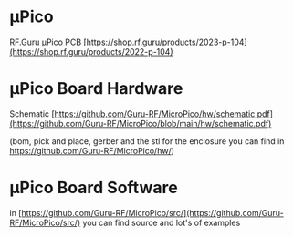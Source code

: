 # µPico

RF.Guru µPico PCB [https://shop.rf.guru/products/2023-p-104](https://shop.rf.guru/products/2022-p-104)

# µPico Board Hardware

Schematic [https://github.com/Guru-RF/MicroPico/hw/schematic.pdf](https://github.com/Guru-RF/MicroPico/blob/main/hw/schematic.pdf)

(bom, pick and place, gerber and the stl for the enclosure you can find in https://github.com/Guru-RF/MicroPico/hw/)

# µPico Board Software

in [https://github.com/Guru-RF/MicroPico/src/](https://github.com/Guru-RF/MicroPico/src/) you can find source and lot's of examples
